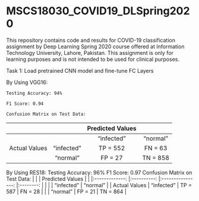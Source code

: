 # MSCS18030_COVID19_DLSpring2020
This repository contains code and results for COVID-19 classification assignment by Deep Learning Spring 2020 course offered at Information Technology University, Lahore, Pakistan. This assignment is only for learning purposes and is not intended to be used for clinical purposes.

Task 1: Load pretrained CNN model and fine-tune FC Layers

By Using VGG16: 

    Testing Accuracy: 94%
    
    F1 Score: 0.94
    
    Confusion Matrix on Test Data: 
|               |            | Predicted Values |          |
|:-------------:|:----------:|:----------------:|:--------:|
|               |            |    “infected”    | “normal” |
| Actual Values | “infected” |     TP = 552     |  FN = 63 |
|               |  “normal”  |      FP = 27     | TN = 858 |
		
By Using RES18: 
    Testing Accuracy: 96%
    F1 Score: 0.97
    Confusion Matrix on Test Data: 
		|               	|            	| Predicted Values 	|          	|
		|:-------------:	|:----------:	|:----------------:	|:--------:	|
		|               	|            	|    “infected”    	| “normal” 	|
		| Actual Values 	| “infected” 	|     TP = 587     	|  FN = 28 	|
		|               	|  “normal”  	|      FP = 21     	| TN = 864 	|
